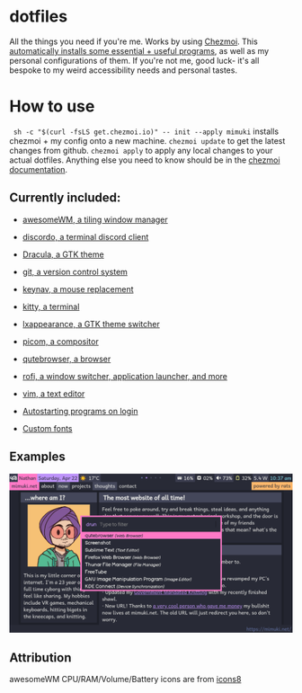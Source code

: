 # dotfiles
All the things you need if you're me. Works by using [Chezmoi](https://github.com/twpayne/chezmoi). This [automatically installs some essential + useful programs](https://github.com/mimuki/dotfiles/blob/main/run_onchange_install-packages.sh), as well as my personal configurations of them. If you're not me, good luck- it's all bespoke to my weird accessibility needs and personal tastes.

# How to use
` sh -c "$(curl -fsLS get.chezmoi.io)" -- init --apply mimuki` installs chezmoi + my config onto a new machine. `chezmoi update` to get the latest changes from github. `chezmoi apply` to apply any local changes to your actual dotfiles. Anything else you need to know should be in the [chezmoi documentation](https://www.chezmoi.io/quick-start/#next-steps).

## Currently included:
- [awesomeWM, a tiling window manager](https://github.com/awesomeWM/awesome)
- [discordo, a terminal discord client](https://github.com/ayn2op/discordo)
- [Dracula, a GTK theme](https://github.com/dracula/gtk)
- [git, a version control system](https://github.com/git/git)
- [keynav, a mouse replacement](https://github.com/jordansissel/keynav)
- [kitty, a terminal](https://github.com/kovidgoyal/kitty)
- [lxappearance, a GTK theme switcher](https://github.com/lxde/lxappearance)
- [picom, a compositor](https://github.com/yshui/picom)
- [qutebrowser, a browser](https://github.com/qutebrowser/qutebrowser)
- [rofi, a window switcher, application launcher, and more](https://github.com/davatorium/rofi)
- [vim, a text editor](https://github.com/vim/vim)

- [Autostarting programs on login](https://github.com/mimuki/dotfiles/blob/main/dot_xprofile.tmpl)
- [Custom fonts](https://github.com/mimuki/dotfiles/tree/main/dot_fonts)

## Examples
![screenshot_1](./examples/screenshot_1.png)

## Attribution
awesomeWM CPU/RAM/Volume/Battery icons are from [icons8](https://icons8.com/)